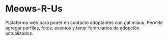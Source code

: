 Meows-R-Us
===

Plataforma web para poner en contacto adoptantes con gatimiaus. Permite agregar perfiles, fotos, eventos y tener fomrularios de adopción actualizados.
